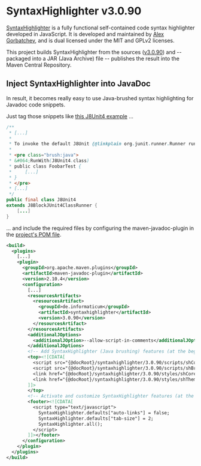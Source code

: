 # SyntaxHighlighter v3.0.90

[SyntaxHighlighter](https://github.com/syntaxhighlighter/syntaxhighlighter) is a fully functional self-contained code syntax highlighter developed in JavaScript.
It is developed and maintained by [Alex Gorbatchev](https://github.com/alexgorbatchev), and is dual licensed under the MIT and GPLv2 licenses.

This project builds SyntaxHighlighter from the sources ([v3.0.90](https://github.com/syntaxhighlighter/syntaxhighlighter/tree/v3.0.90)) and -- packaged into a JAR (Java Archive) file -- publishes the result into the Maven Central Repository.

## Inject SyntaxHighlighter into JavaDoc 

In result, it becomes really easy to use Java-brushed syntax highlighting for Javadoc code snippets.

Just tag those snippets like [this J8Unit4 example](https://github.com/j8unit-team/j8unit/blob/master/core/src/main/java/org/j8unit/runners/J8Unit4.java) ...

```java
/**
 * [...]
 *
 * To invoke the default J8Unit {@linkplain org.junit.runner.Runner runner} just use the {@link org.junit.runner.RunWith &#64;RunWith} annotation:
 *
 * <pre class="brush:java">
 * &#064;RunWith(J8Unit4.class)
 * public class FoobarTest {
 *     [...]
 * }
 * </pre>
 * [...]
 */
public final class J8Unit4
extends J8BlockJUnit4ClassRunner {
    [...]
}
```

... and include the required files by configuring the maven-javadoc-plugin in the [project's POM file](https://github.com/j8unit-team/j8unit/blob/master/core/pom.xml).

```xml
<build>
  <plugins>
    [...]
    <plugin>
      <groupId>org.apache.maven.plugins</groupId>
      <artifactId>maven-javadoc-plugin</artifactId>
      <version>2.10.4</version>
      <configuration>
        [...]
        <resourcesArtifacts>
          <resourcesArtifact>
            <groupId>de.informaticum</groupId>
            <artifactId>syntaxhighlighter</artifactId>
            <version>3.0.90</version>
          </resourcesArtifact>
        </resourcesArtifacts>
        <additionalJOptions>
          <additionalJOption>--allow-script-in-comments</additionalJOption>
        </additionalJOptions>
        <!-- Add SyntaxHighlighter (Java brushing) features (at the beginning of each JavaDoc HTML file). -->
        <top><![CDATA[
          <script src="{@docRoot}/syntaxhighlighter/3.0.90/scripts/shCore.min.js" type="text/javascript"></script>
          <script src="{@docRoot}/syntaxhighlighter/3.0.90/scripts/shBrushJava.js" type="text/javascript"></script>
          <link href="{@docRoot}/syntaxhighlighter/3.0.90/styles/shCore.css" rel="stylesheet" type="text/css" />
          <link href="{@docRoot}/syntaxhighlighter/3.0.90/styles/shThemeDefault.css" rel="stylesheet" type="text/css" />
        ]]>
        </top>
        <!-- Activate and customize SyntaxHighlighter features (at the bottom of each JavaDoc HTML file). -->
        <footer><![CDATA[
          <script type="text/javascript">
            SyntaxHighlighter.defaults["auto-links"] = false;
            SyntaxHighlighter.defaults["tab-size"] = 2;
            SyntaxHighlighter.all();
          </script>
        ]]></footer>
      </configuration>
    </plugin>
  </plugins>
</build>
```
